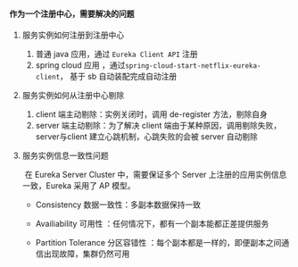 #### 作为一个注册中心，需要解决的问题

1. 服务实例如何注册到注册中心
   1. 普通 java 应用，通过 `Eureka Client API` 注册
   2. spring cloud 应用 ，通过`spring-cloud-start-netflix-eureka-client`， 基于 sb 自动装配完成自动注册
2. 服务实例如何从注册中心剔除
   1. client 端主动剔除：实例关闭时，调用 de-register 方法，剔除自身
   2. server 端主动剔除：为了解决 client 端由于某种原因，调用剔除失败，server与client 建立心跳机制，心跳失败的会被 server 自动剔除

3. 服务实例信息一致性问题

   ​	在 Eureka Server Cluster 中，需要保证多个 Server 上注册的应用实例信息一致，Eureka 采用了 AP 模型。

   - Consistency 数据一致性：多副本数据保持一致

   - Availiability 可用性 ：任何情况下，都有一个副本能都正差提供服务

   - Partition Tolerance 分区容错性 ：每个副本都是一样的，即便副本之间通信出现故障，集群仍然可用
